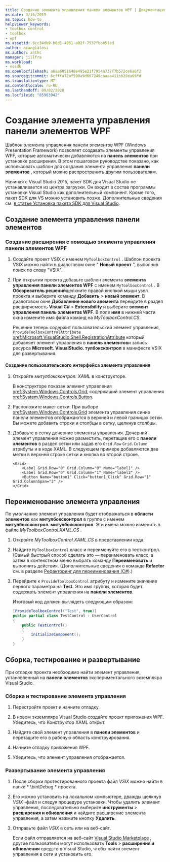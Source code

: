```yaml
---
title: Создание элемента управления панели элементов WPF | Документация Майкрософт
ms.date: 3/16/2019
ms.topic: how-to
helpviewer_keywords:
- toolbox control
- toolbox
- wpf
ms.assetid: 9cc34db9-b0d1-4951-a02f-7537fbbb51ad
author: acangialosi
ms.author: anthc
manager: jillfra
ms.workload:
- vssdk
ms.openlocfilehash: a6aa6051648e495e21f7954a737f7b572ce6a6f2
ms.sourcegitcommit: 6cfffa72af599a9d667249caaaa411bb28ea69fd
ms.translationtype: MT
ms.contentlocale: ru-RU
ms.lasthandoff: 09/02/2020
ms.locfileid: "85903942"
---
```

# <a name="create-a-wpf-toolbox-control"></a>Создание элемента управления панели элементов WPF

Шаблон элемента управления панели элементов WPF (Windows Presentation Framework) позволяет создавать элементы управления WPF, которые автоматически добавляются на **панель элементов** при установке расширения. В этом пошаговом руководстве показано, как использовать шаблон для создания элемента управления **панели элементов** , который можно распространить другим пользователям.

Начиная с Visual Studio 2015, пакет SDK для Visual Studio не устанавливается из центра загрузки. Он входит в состав программы установки Visual Studio как дополнительный компонент. Кроме того, пакет SDK для VS можно установить позже. Дополнительные сведения см. [в статье Установка пакета SDK для Visual Studio](../extensibility/installing-the-visual-studio-sdk.md).

## <a name="create-the-toolbox-control"></a>Создание элемента управления панели элементов

### <a name="create-an-extension-with-a-wpf-toolbox-control"></a>Создание расширения с помощью элемента управления панели элементов WPF

1. Создайте проект VSIX с именем `MyToolboxControl` . Шаблон проекта VSIX можно найти в диалоговом окне " **Новый проект** ", выполнив поиск по слову "VSIX".

2. При открытии проекта добавьте шаблон элемента **элемента управления панели элементов WPF** с именем `MyToolboxControl` . В **Обозреватель решений**щелкните правой кнопкой мыши узел проекта и выберите команду **Добавить**  >  **новый элемент**. В диалоговом окне **Добавление нового элемента** перейдите в раздел расширяемость **Visual C#**  >  **Extensibility** и выберите **элемент управления панель элементов WPF**. В поле **имя** в нижней части окна измените имя файла команд на *MyToolboxControl.CS*.

    Решение теперь содержит пользовательский элемент управления, `ProvideToolboxControlAttribute` <xref:Microsoft.VisualStudio.Shell.RegistrationAttribute> который добавляет элемент управления в **панель элементов**и запись ресурса **Microsoft. VisualStudio. тулбоксконтрол** в манифесте VSIX для развертывания.

#### <a name="to-create-the-control-ui"></a>Создание пользовательского интерфейса элемента управления

1. Откройте *митулбоксконтрол. XAML* в конструкторе.

    В конструкторе показан элемент управления <xref:System.Windows.Controls.Grid>, содержащий элемент управления <xref:System.Windows.Controls.Button>.

2. Расположите макет сетки. При выборе <xref:System.Windows.Controls.Grid> элемента управления синие панели элементов отображаются в верхней и левой границах сетки. Вы можете добавить строки и столбцы в сетку, щелкнув столбцы.

3. Добавьте в сетку дочерние элементы управления. Дочерний элемент управления можно разместить, перетащив его с **панели элементов** в раздел сетки или задав его `Grid.Row` `Grid.Column` атрибуты и в коде XAML. В следующем примере добавляются две метки в верхней строке сетки и кнопка во второй строке.

    ```xaml
    <Grid>
        <Label Grid.Row="0" Grid.Column="0" Name="label1" />
        <Label Grid.Row="0" Grid.Column="1" Name="label2" />
        <Button Name="button1" Click="button1_Click" Grid.Row="1" Grid.ColumnSpan="2" />
    </Grid>
    ```

## <a name="renaming-the-control"></a>Переименование элемента управления

 По умолчанию элемент управления будет отображаться в **области элементов** как **митулбоксконтрол** в группе с именем **митулбоксконтрол. митулбоксконтрол**. Эти имена можно изменить в файле *MyToolboxControl.XAML.CS* .

1. Откройте *MyToolboxControl.XAML.CS* в представлении кода.

2. Найдите `MyToolboxControl` класс и переименуйте его в тестконтрол. (Самый быстрый способ сделать это — переименовать класс, а затем в контекстном меню выбрать команду **Переименовать** и выполнить действия. (Дополнительные сведения о команде **Refactor** см. в разделе [Рефакторинг для переименования (C#)](../ide/reference/rename.md).)

3. Перейдите к `ProvideToolboxControl` атрибуту и измените значение первого параметра на **Test**. Это имя группы, которая будет содержать элемент управления на **панели элементов**.

    Итоговый код должен выглядеть следующим образом:

    ```csharp
    [ProvideToolboxControl("Test", true)]
    public partial class TestControl : UserControl
    {
        public TestControl()
        {
            InitializeComponent();
        }
    }
    ```

## <a name="build-test-and-deployment"></a>Сборка, тестирование и развертывание

 При отладке проекта необходимо найти элемент управления, установленный на **панели элементов** экспериментального экземпляра Visual Studio.

### <a name="to-build-and-test-the-control"></a>Сборка и тестирование элемента управления

1. Перестройте проект и начните отладку.

2. В новом экземпляре Visual Studio создайте проект приложения WPF. Убедитесь, что Конструктор XAML открыт.

3. Найдите свой элемент управления в **панели элементов** и перетащите его в рабочую область конструирования.

4. Начните отладку приложения WPF.

5. Убедитесь, что элемент управления отображается.

### <a name="to-deploy-the-control"></a>Развертывание элемента управления

1. После сборки протестированного проекта файл *VSIX* можно найти в папке * \bin\Debug \* проекта.

2. Его можно установить на локальном компьютере, дважды щелкнув *VSIX* -файл и следуя процедуре установки. Чтобы удалить элемент управления, последовательно выберите **инструменты**  >  **расширения и обновления** и найдите расширение элемента управления, а затем нажмите кнопку **Удалить**.

3. Отправьте файл *VSIX* в сеть или на веб-сайт.

    Если файл отправляется на веб-сайт [Visual Studio Marketplace](https://marketplace.visualstudio.com/) , другие пользователи могут использовать **Tools**  >  **расширения и обновления** средств в Visual Studio, чтобы найти элемент управления в сети и установить его.
